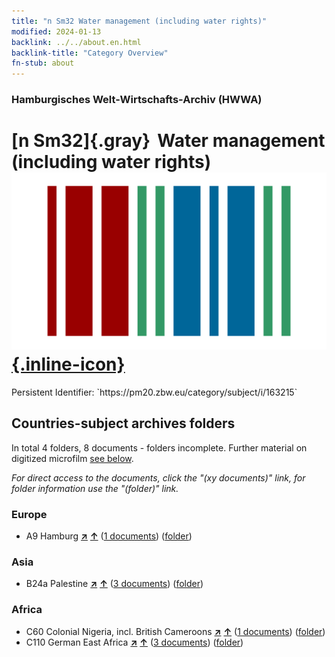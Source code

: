 ```yaml
---
title: "n Sm32 Water management (including water rights)"
modified: 2024-01-13
backlink: ../../about.en.html
backlink-title: "Category Overview"
fn-stub: about
---
```


### Hamburgisches Welt-Wirtschafts-Archiv (HWWA)

# [n Sm32]{.gray}&#8201; Water management (including water rights) &#160; [![Wikidata](/images/Wikidata-logo.svg "Wikidata"){.inline-icon}](http://www.wikidata.org/entity/Q104710345)

<div class="hint">Persistent Identifier: `https://pm20.zbw.eu/category/subject/i/163215`</div>







## Countries-subject archives folders







In total 4 folders, 8 documents - folders incomplete. Further material on digitized microfilm [see below](#filmsections).

_For direct access to the documents, click the "(xy documents)" link, for folder information use the "(folder)" link._



### Europe

- A9 Hamburg [**&nearr;**](../../../geo/i/140905/about.en.html "Hamburg (all folders)") [**&uarr;**](../../../geo/about.en.html#A9 "Country category system") (<a href="https://pm20.zbw.eu/iiifview/folder/sh/140905,163215" title="about: Hamburg : Water management (including water rights)" target="_blank">1 documents</a>) ([folder](../../../../folder/sh/1409xx/140905/1632xx/163215/about.en.html))

### Asia

- B24a Palestine [**&nearr;**](../../../geo/i/141115/about.en.html "Palestine (all folders)") [**&uarr;**](../../../geo/about.en.html#B24a "Country category system") (<a href="https://pm20.zbw.eu/iiifview/folder/sh/141115,163215" title="about: Palestine : Water management (including water rights)" target="_blank">3 documents</a>) ([folder](../../../../folder/sh/1411xx/141115/1632xx/163215/about.en.html))

### Africa

- C60 Colonial Nigeria, incl. British Cameroons [**&nearr;**](../../../geo/i/141409/about.en.html "Colonial Nigeria, incl. British Cameroons (all folders)") [**&uarr;**](../../../geo/about.en.html#C60 "Country category system") (<a href="https://pm20.zbw.eu/iiifview/folder/sh/141409,163215" title="about: Colonial Nigeria, incl. British Cameroons : Water management (including water rights)" target="_blank">1 documents</a>) ([folder](../../../../folder/sh/1414xx/141409/1632xx/163215/about.en.html))
- C110 German East Africa [**&nearr;**](../../../geo/i/141471/about.en.html "German East Africa (all folders)") [**&uarr;**](../../../geo/about.en.html#C110 "Country category system") (<a href="https://pm20.zbw.eu/iiifview/folder/sh/141471,163215" title="about: German East Africa : Water management (including water rights)" target="_blank">3 documents</a>) ([folder](../../../../folder/sh/1414xx/141471/1632xx/163215/about.en.html))



<a id="filmsections" />













